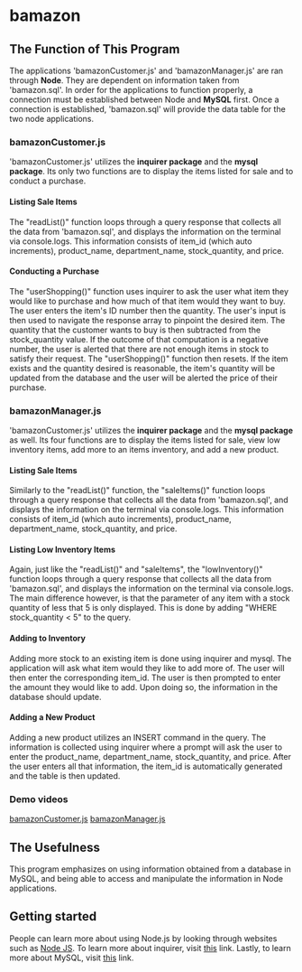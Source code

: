 # bamazon

## The Function of This Program
The applications 'bamazonCustomer.js' and 'bamazonManager.js' are ran through **Node**. They are dependent on information taken from 'bamazon.sql'. In order for the applications to function properly, a connection must be established between Node and **MySQL** first. Once a connection is established, 'bamazon.sql' will provide the data table for the two node applications.

### bamazonCustomer.js
'bamazonCustomer.js' utilizes the **inquirer package** and the **mysql package**. Its only two functions are to display the items listed for sale and to conduct a purchase.

#### Listing Sale Items
The "readList()" function loops through a query response that collects all the data from 'bamazon.sql', and displays the information on the terminal via console.logs. This information consists of item_id (which auto increments), product_name, department_name, stock_quantity, and price. 

#### Conducting a Purchase
The "userShopping()" function uses inquirer to ask the user what item they would like to purchase and how much of that item would they want to buy. The user enters the item's ID number then the quantity. The user's input is then used to navigate the response array to pinpoint the desired item. The quantity that the customer wants to buy is then subtracted from the stock_quantity value. If the outcome of that computation is a negative number, the user is alerted that there are not enough items in stock to satisfy their request. The "userShopping()" function then resets. If the item exists and the quantity desired is reasonable, the item's quantity will be updated from the database and the user will be alerted the price of their purchase.

### bamazonManager.js
'bamazonCustomer.js' utilizes the **inquirer package** and the **mysql package** as well. Its four functions are to display the items listed for sale, view low inventory items, add more to an items inventory, and add a new product.

#### Listing Sale Items
Similarly to the "readList()" function, the "saleItems()" function loops through a query response that collects all the data from 'bamazon.sql', and displays the information on the terminal via console.logs. This information consists of item_id (which auto increments), product_name, department_name, stock_quantity, and price. 

#### Listing Low Inventory Items
Again, just like the "readList()" and "saleItems", the "lowInventory()" function loops through a query response that collects all the data from 'bamazon.sql', and displays the information on the terminal via console.logs. The main difference however, is that the parameter of any item with a stock quantity of less that 5 is only displayed. This is done by adding "WHERE stock_quantity < 5" to the query.

#### Adding to Inventory
Adding more stock to an existing item is done using inquirer and mysql. The application will ask what item would they like to add more of. The user will then enter the corresponding item_id. The user is then prompted to enter the amount they would like to add. Upon doing so, the information in the database should update.

#### Adding a New Product
Adding a new product utilizes an INSERT command in the query. The information is collected using inquirer where a prompt will ask the user to enter the product_name, department_name, stock_quantity, and price. After the user enters all that information, the item_id is automatically generated and the table is then updated.

### Demo videos
[bamazonCustomer.js](https://www.youtube.com/watch?v=xur6h4yzXMA)
[bamazonManager.js](https://www.youtube.com/watch?v=Gq91xLrHwtQ)

## The Usefulness
This program emphasizes on using information obtained from a database in MySQL, and being able to access and manipulate the information in Node applications.


## Getting started
People can learn more about using Node.js by looking through websites such as [Node JS](https://nodejs.org/en/). To learn more about inquirer, visit [this](https://www.npmjs.com/package/inquirer) link. Lastly, to learn more about MySQL, visit [this](https://www.mysql.com/) link.

